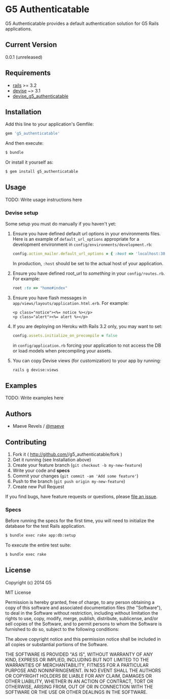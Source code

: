 # G5 Authenticatable

G5 Authenticatable provides a default authentication solution for G5
Rails applications.

## Current Version

0.0.1 (unreleased)

## Requirements

* [rails](https://github.com/rails/rails) >= 3.2
* [devise](https://github.com/plataformatec/devise) ~> 3.1
* [devise_g5_authenticatable](https://github.com/g5search/devise_g5_authenticatable)

## Installation

Add this line to your application's Gemfile:

```ruby
gem 'g5_authenticatable'
```

And then execute:

```bash
$ bundle
```

Or install it yourself as:

```bash
$ gem install g5_authenticatable
```

## Usage

TODO: Write usage instructions here

### Devise setup

Some setup you must do manually if you haven't yet:

1. Ensure you have defined default url options in your environments files. Here
   is an example of `default_url_options` appropriate for a development environment
   in `config/environments/development.rb`:

    ```ruby
    config.action_mailer.default_url_options = { :host => 'localhost:3000' }
    ```

   In production, `:host` should be set to the actual host of your application.

2. Ensure you have defined root_url to *something* in your `config/routes.rb`.
   For example:

    ```ruby
    root :to => "home#index"
    ```

3. Ensure you have flash messages in `app/views/layouts/application.html.erb`.
   For example:

    ```html+erb
    <p class="notice"><%= notice %></p>
    <p class="alert"><%= alert %></p>
    ```

4. If you are deploying on Heroku with Rails 3.2 only, you may want to set:

    ```ruby
    config.assets.initialize_on_precompile = false
    ```

   in `config/application.rb` forcing your application to not access the DB
   or load models when precompiling your assets.

5. You can copy Devise views (for customization) to your app by running:

    ```bash
    rails g devise:views
    ```

## Examples

TODO: Write examples here

## Authors

* Maeve Revels / [@maeve](https://github.com/maeve)

## Contributing

1. Fork it ( http://github.com/<my-github-username>/g5_authenticatable/fork )
2. Get it running (see Installation above)
3. Create your feature branch (`git checkout -b my-new-feature`)
4. Write your code and **specs**
5. Commit your changes (`git commit -am 'Add some feature'`)
6. Push to the branch (`git push origin my-new-feature`)
7. Create new Pull Request

If you find bugs, have feature requests or questions, please
[file an issue](https://github.com/g5search/g5_authenticatable/issues).

### Specs

Before running the specs for the first time, you will need to initialize the
database for the test Rails application.

```bash
$ bundle exec rake app:db:setup
```

To execute the entire test suite:

```bash
$ bundle exec rake
```

## License

Copyright (c) 2014 G5

MIT License

Permission is hereby granted, free of charge, to any person obtaining
a copy of this software and associated documentation files (the
"Software"), to deal in the Software without restriction, including
without limitation the rights to use, copy, modify, merge, publish,
distribute, sublicense, and/or sell copies of the Software, and to
permit persons to whom the Software is furnished to do so, subject to
the following conditions:

The above copyright notice and this permission notice shall be
included in all copies or substantial portions of the Software.

THE SOFTWARE IS PROVIDED "AS IS", WITHOUT WARRANTY OF ANY KIND,
EXPRESS OR IMPLIED, INCLUDING BUT NOT LIMITED TO THE WARRANTIES OF
MERCHANTABILITY, FITNESS FOR A PARTICULAR PURPOSE AND
NONINFRINGEMENT. IN NO EVENT SHALL THE AUTHORS OR COPYRIGHT HOLDERS BE
LIABLE FOR ANY CLAIM, DAMAGES OR OTHER LIABILITY, WHETHER IN AN ACTION
OF CONTRACT, TORT OR OTHERWISE, ARISING FROM, OUT OF OR IN CONNECTION
WITH THE SOFTWARE OR THE USE OR OTHER DEALINGS IN THE SOFTWARE.
